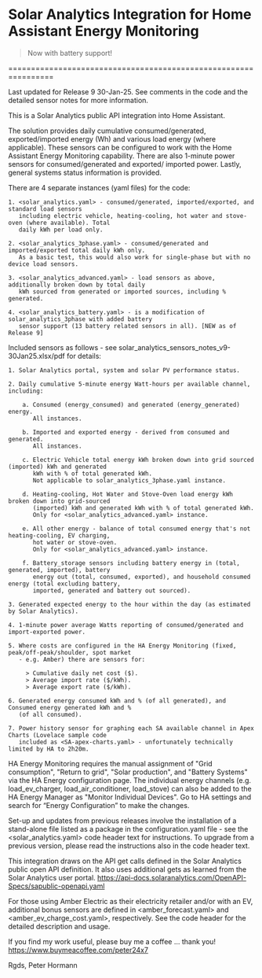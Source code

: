 # Solar Analytics Integration for Home Assistant Energy Monitoring

   > Now with battery support!

================================================================

Last updated for Release 9 30-Jan-25. See comments in the code and the detailed sensor notes for more
information.

This is a Solar Analytics public API integration into Home Assistant.

The solution provides daily cumulative consumed/generated, exported/imported energy (Wh) 
and various load energy (where applicable). These sensors can be configured to work with the Home Assistant 
Energy Monitoring capability. There are also 1-minute power sensors for consumed/generated and exported/
imported power. Lastly, general systems status information is provided.

There are 4 separate instances (yaml files) for the code:

    1. <solar_analytics.yaml> - consumed/generated, imported/exported, and standard load sensors 
       including electric vehicle, heating-cooling, hot water and stove-oven (where available). Total
       daily kWh per load only.

    2. <solar_analytics_3phase.yaml> - consumed/generated and imported/exported total daily kWh only. 
       As a basic test, this would also work for single-phase but with no device load sensors.
       
    3. <solar_analytics_advanced.yaml> - load sensors as above, additionally broken down by total daily 
       kWh sourced from generated or imported sources, including % generated.
       
    4. <solar_analytics_battery.yaml> - is a modification of solar_analytics_3phase with added battery 
       sensor support (13 battery related sensors in all). [NEW as of Release 9]


Included sensors as follows - see solar_analytics_sensors_notes_v9-30Jan25.xlsx/pdf for details:

    1. Solar Analytics portal, system and solar PV performance status. 
    
    2. Daily cumulative 5-minute energy Watt-hours per available channel, including:
    
        a. Consumed (energy_consumed) and generated (energy_generated) energy. 
           All instances.
           
        b. Imported and exported energy - derived from consumed and generated. 
           All instances.
           
        c. Electric Vehicle total energy kWh broken down into grid sourced (imported) kWh and generated 
           kWh with % of total generated kWh. 
           Not applicable to solar_analytics_3phase.yaml instance.
           
        d. Heating-cooling, Hot Water and Stove-Oven load energy kWh broken down into grid-sourced 
           (imported) kWh and generated kWh with % of total generated kWh. 
           Only for <solar_analytics_advanced.yaml> instance.
           
        e. All other energy - balance of total consumed energy that's not heating-cooling, EV charging, 
           hot water or stove-oven. 
           Only for <solar_analytics_advanced.yaml> instance.
           
        f. Battery_storage sensors including battery energy in (total, generated, imported), battery
           energy out (total, consumed, exported), and household consumed energy (total excluding battery,
           imported, generated and battery out sourced).
           
    3. Generated expected energy to the hour within the day (as estimated by Solar Analytics). 
    
    4. 1-minute power average Watts reporting of consumed/generated and import-exported power.
    
    5. Where costs are configured in the HA Energy Monitoring (fixed, peak/off-peak/shoulder, spot market 
       - e.g. Amber) there are sensors for: 

         > Cumulative daily net cost ($).
         > Average import rate ($/kWh).
         > Average export rate ($/kWh).
         
    6. Generated energy consumed kWh and % (of all generated), and Consumed energy generated kWh and % 
       (of all consumed).
       
    7. Power history sensor for graphing each SA available channel in Apex Charts (Lovelace sample code 
       included as <SA-apex-charts.yaml> - unfortunately technically limited by HA to 2h20m.  
       

HA Energy Monitoring requires the manual assignment of "Grid consumption", "Return to grid", "Solar 
production", and "Battery Systems" via the HA Energy configuration page. The individual energy channels (e.g. 
load_ev_charger, load_air_conditioner, load_stove) can also be added to the HA Energy Manager as "Monitor 
Individual Devices". Go to HA settings and search for “Energy Configuration” to make the changes. 

Set-up and updates from previous releases involve the installation of a stand-alone file listed as a package 
in the configuration.yaml file - see the <solar_analytics.yaml> code header text for instructions. To 
upgrade from a previous version, please read the instructions also in the code header text.

This integration draws on the API get calls defined in the Solar Analytics public open API definition. It 
also uses additional gets as learned from the Solar Analytics user portal.
https://api-docs.solaranalytics.com/OpenAPI-Specs/sapublic-openapi.yaml 

For those using Amber Electric as their electricity retailer and/or with an EV, additional bonus sensors are 
defined in <amber_forecast.yaml> and <amber_ev_charge_cost.yaml>, respectively. See the code header for the 
detailed description and usage.
 
If you find my work useful, please buy me a coffee ... thank you!
  https://www.buymeacoffee.com/peter24x7

Rgds, Peter Hormann

